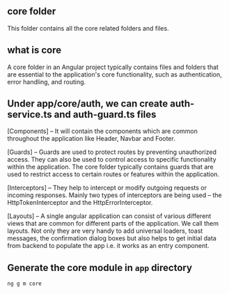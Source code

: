 ## core folder

This folder contains all the core related folders and files.

## what is core

A core folder in an Angular project typically contains files and folders that are essential to the application's core functionality, such as authentication, error handling, and routing.

## Under app/core/auth, we can create auth-service.ts and auth-guard.ts files

[Components] – It will contain the components which are common throughout the application like Header, Navbar and Footer.

[Guards] – Guards are used to protect routes by preventing unauthorized access. They can also be used to control access to specific functionality within the application. The core folder typically contains guards that are used to restrict access to certain routes or features within the application.

[Interceptors] – They help to intercept or modify outgoing requests or incoming responses. Mainly two types of interceptors are being used – the HttpTokenInterceptor and the HttpErrorInterceptor.

[Layouts] – A single angular application can consist of various different views that are common for different parts of the application. We call them layouts. Not only they are very handy to add universal loaders, toast messages, the confirmation dialog boxes but also helps to get initial data from backend to populate the app i.e. it works as an entry component.

## Generate the core module in `app` directory

`ng g m core`
